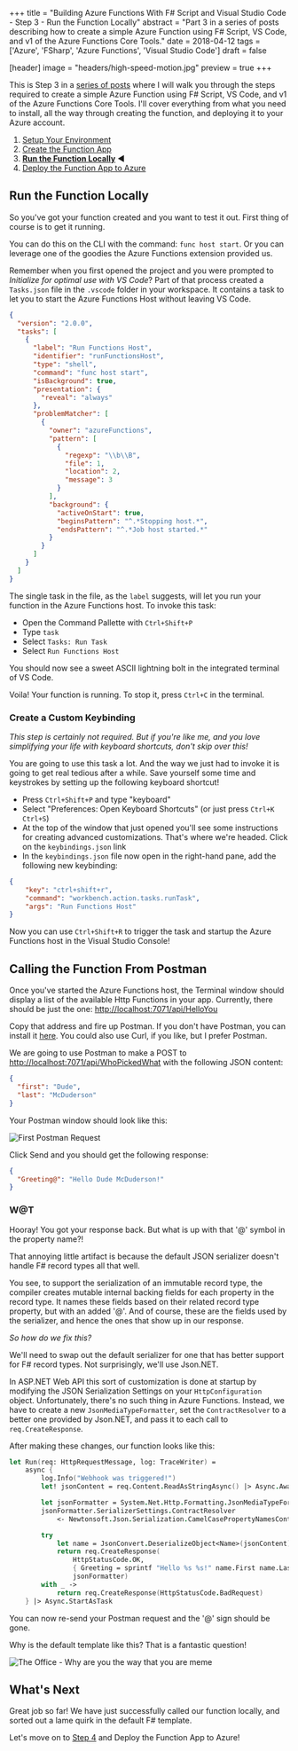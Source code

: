 +++
title = "Building Azure Functions With F# Script and Visual Studio Code - Step 3 - Run the Function Locally"
abstract = "Part 3 in a series of posts describing how to create a simple Azure Function using F# Script, VS Code, and v1 of the Azure Functions Core Tools."
date = 2018-04-12
tags = ['Azure', 'FSharp', 'Azure Functions', 'Visual Studio Code']
draft = false

[header]
image = "headers/high-speed-motion.jpg"
preview = true
+++

This is Step 3 in a [series of posts](../) where I will walk you through the steps required to create a simple Azure Function using F# Script, VS Code, and v1 of the Azure Functions Core Tools.
I'll cover everything from what you need to install, all the way through creating the function, and deploying it to your Azure account.

1. [Setup Your Environment](../1-setup/)
2. [Create the Function App](../2-create-function-app/)
3. **[Run the Function Locally](../3-running-locally/)** :arrow_backward:
4. [Deploy the Function App to Azure](../4-deploy-to-azure/)

## Run the Function Locally

So you've got your function created and you want to test it out. First thing of course is to get it running.

You can do this on the CLI with the command: `func host start`. Or you can leverage one of the goodies the Azure Functions extension provided us.

Remember when you first opened the project and you were prompted to _Initialize for optimal use with VS Code_? Part of that process created a `Tasks.json` file in the `.vscode` folder in your workspace. 
It contains a task to let you to start the Azure Functions Host without leaving VS Code.

```json
{
  "version": "2.0.0",
  "tasks": [
    {
      "label": "Run Functions Host",
      "identifier": "runFunctionsHost",
      "type": "shell",
      "command": "func host start",
      "isBackground": true,
      "presentation": {
        "reveal": "always"
      },
      "problemMatcher": [
        {
          "owner": "azureFunctions",
          "pattern": [
            {
              "regexp": "\\b\\B",
              "file": 1,
              "location": 2,
              "message": 3
            }
          ],
          "background": {
            "activeOnStart": true,
            "beginsPattern": "^.*Stopping host.*",
            "endsPattern": "^.*Job host started.*"
          }
        }
      ]
    }
  ]
}
```

The single task in the file, as the `label` suggests, will let you run your function in the Azure Functions host. To invoke this task:

- Open the Command Pallette with `Ctrl+Shift+P`
- Type `task`
- Select `Tasks: Run Task`
- Select `Run Functions Host`

You should now see a sweet ASCII lightning bolt in the integrated terminal of VS Code.

Voila! Your function is running. To stop it, press `Ctrl+C` in the terminal.

### Create a Custom Keybinding

_This step is certainly not required. But if you're like me, and you love simplifying your life with keyboard shortcuts, don't skip over this!_

You are going to use this task a lot. And the way we just had to invoke it is going to get real tedious after a while. Save yourself some time and keystrokes by setting up the following keyboard shortcut!

- Press `Ctrl+Shift+P` and type "keyboard"
- Select "Preferences: Open Keyboard Shortcuts" (or just press `Ctrl+K Ctrl+S`)
- At the top of the window that just opened you'll see some instructions for creating advanced customizations. That's where we're headed. Click on the `keybindings.json` link
- In the `keybindings.json` file now open in the right-hand pane, add the following new keybinding:

```json
{
    "key": "ctrl+shift+r",
    "command": "workbench.action.tasks.runTask",
    "args": "Run Functions Host"
}
```

Now you can use `Ctrl+Shift+R` to trigger the task and startup the Azure Functions host in the Visual Studio Console!

## Calling the Function From Postman

Once you've started the Azure Functions host, the Terminal window should display a list of the available Http Functions in your app. Currently, there should be just the one: <http://localhost:7071/api/HelloYou>

Copy that address and fire up Postman. If you don't have Postman, you can install it [here](https://www.getPostman.com/). You could also use Curl, if you like, but I prefer Postman.

We are going to use Postman to make a POST to <http://localhost:7071/api/WhoPickedWhat> with the following JSON content:

```json
{
  "first": "Dude",
  "last": "McDuderson"
}
```

Your Postman window should look like this:

![First Postman Request](../img/postman-request-1.png)

Click Send and you should get the following response:

```json
{
  "Greeting@": "Hello Dude McDuderson!"
}
```

### W@T

Hooray! You got your response back. But what is up with that '@' symbol in the property name?!

That annoying little artifact is because the default JSON serializer doesn't handle F# record types all that well.

You see, to support the serialization of an immutable record type, the compiler creates mutable internal backing fields for each property in the record type. It names these fields based on their related record type property, but with an added '@'. And of course, these are the fields used by the serializer, and hence the ones that show up in our response.

*So how do we fix this?*

We'll need to swap out the default serializer for one that has better support for F# record types. Not surprisingly, we'll use Json.NET.

In ASP.NET Web API this sort of customization is done at startup by modifying the JSON Serialization Settings on your `HttpConfiguration` object. Unfortunately, there's no such thing in Azure Functions. Instead, we have to create a new `JsonMediaTypeFormatter`, set the `ContractResolver` to a better one provided by Json.NET, and pass it to each call to `req.CreateResponse`.

After making these changes, our function looks like this:

```fsharp
let Run(req: HttpRequestMessage, log: TraceWriter) =
    async {
        log.Info("Webhook was triggered!")
        let! jsonContent = req.Content.ReadAsStringAsync() |> Async.AwaitTask

        let jsonFormatter = System.Net.Http.Formatting.JsonMediaTypeFormatter()
        jsonFormatter.SerializerSettings.ContractResolver 
            <- Newtonsoft.Json.Serialization.CamelCasePropertyNamesContractResolver()

        try
            let name = JsonConvert.DeserializeObject<Name>(jsonContent)
            return req.CreateResponse(
                HttpStatusCode.OK, 
                { Greeting = sprintf "Hello %s %s!" name.First name.Last },
                jsonFormatter)
        with _ ->
            return req.CreateResponse(HttpStatusCode.BadRequest)
    } |> Async.StartAsTask
```

You can now re-send your Postman request and the '@' sign should be gone.

Why is the default template like this? That is a fantastic question!

![The Office - Why are you the way that you are meme](../img/why-are-you-the-way-that-you-are.gif)

## What's Next

Great job so far! We have just successfully called our function locally, and sorted out a lame quirk in the default F# template.

Let's move on to [Step 4](../4-deploy-to-azure/) and Deploy the Function App to Azure!

